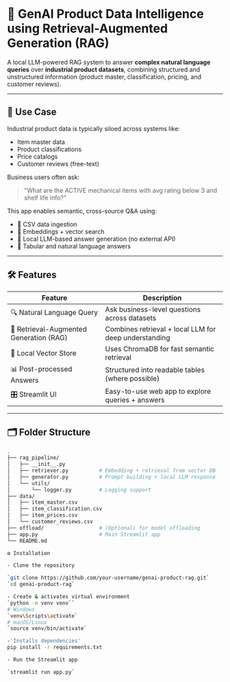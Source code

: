 # 🧠 GenAI Product Data Intelligence using Retrieval-Augmented Generation (RAG)

A local LLM-powered RAG system to answer **complex natural language queries** over **industrial product datasets**, combining structured and unstructured information (product master, classification, pricing, and customer reviews).

---

## 📌 Use Case

Industrial product data is typically siloed across systems like:
- Item master data
- Product classifications
- Price catalogs
- Customer reviews (free-text)

Business users often ask:
> "What are the ACTIVE mechanical items with avg rating below 3 and shelf life info?"

This app enables semantic, cross-source Q&A using:
- 📄 CSV data ingestion
- 🧠 Embeddings + vector search
- 🤖 Local LLM-based answer generation (no external API)
- 🧾 Tabular and natural language answers

---

## 🛠️ Features

| Feature | Description |
|--------|-------------|
| 🔍 Natural Language Query | Ask business-level questions across datasets |
| 🧠 Retrieval-Augmented Generation (RAG) | Combines retrieval + local LLM for deep understanding |
| 💾 Local Vector Store | Uses ChromaDB for fast semantic retrieval |
| 📊 Post-processed Answers | Structured into readable tables (where possible) |
| 🎛️ Streamlit UI | Easy-to-use web app to explore queries + answers |

---

## 🗂️ Folder Structure

```bash
.
├── rag_pipeline/
│   ├── __init__.py
│   ├── retriever.py          # Embedding + retrieval from vector DB
│   ├── generator.py          # Prompt building + local LLM response
│   └── utils/
│       └── logger.py         # Logging support
├── data/
│   ├── item_master.csv
│   ├── item_classification.csv
│   ├── item_prices.csv
│   └── customer_reviews.csv
├── offload/                  # (Optional) for model offloading
├── app.py                    # Main Streamlit app
└── README.md

⚙️ Installation

- Clone the repository

`git clone https://github.com/your-username/genai-product-rag.git`
`cd genai-product-rag`

- Create & activates virtual environment
`python -m venv venv``
# Windows
`venv\Scripts\activate`
# macOS/Linux
`source venv/bin/activate`

-'Installs dependencies'
pip install -r requirements.txt

- Run the Streamlit app

`streamlit run app.py`

